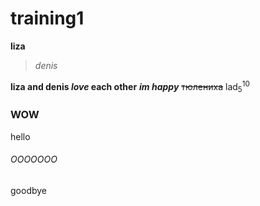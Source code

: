 # training1
**liza**
>*denis*      



**liza and denis _love_ each other**
***im happy***
~~тюлениха~~
lad<sub>5</sub><sup>10</sup>
### WOW
hello






































###### OOOOOOO
goodbye
